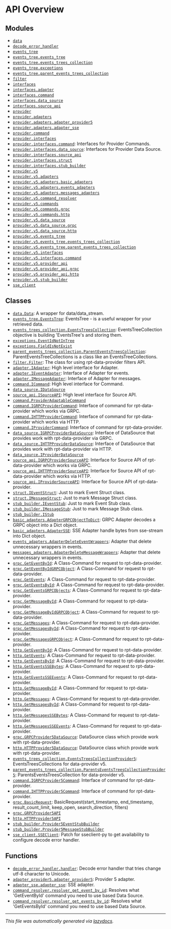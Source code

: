 <!-- markdownlint-disable -->

# API Overview

## Modules

- [`data`](./data.md#module-data)
- [`decode_error_handler`](./decode_error_handler.md#module-decode_error_handler)
- [`events_tree`](./events_tree.md#module-events_tree)
- [`events_tree.events_tree`](./events_tree.events_tree.md#module-events_treeevents_tree)
- [`events_tree.events_trees_collection`](./events_tree.events_trees_collection.md#module-events_treeevents_trees_collection)
- [`events_tree.exceptions`](./events_tree.exceptions.md#module-events_treeexceptions)
- [`events_tree.parent_events_trees_collection`](./events_tree.parent_events_trees_collection.md#module-events_treeparent_events_trees_collection)
- [`filter`](./filter.md#module-filter)
- [`interfaces`](./interfaces.md#module-interfaces)
- [`interfaces.adapter`](./interfaces.adapter.md#module-interfacesadapter)
- [`interfaces.command`](./interfaces.command.md#module-interfacescommand)
- [`interfaces.data_source`](./interfaces.data_source.md#module-interfacesdata_source)
- [`interfaces.source_api`](./interfaces.source_api.md#module-interfacessource_api)
- [`provider`](./provider.md#module-provider)
- [`provider.adapters`](./provider.adapters.md#module-provideradapters)
- [`provider.adapters.adapter_provider5`](./provider.adapters.adapter_provider5.md#module-provideradaptersadapter_provider5)
- [`provider.adapters.adapter_sse`](./provider.adapters.adapter_sse.md#module-provideradaptersadapter_sse)
- [`provider.command`](./provider.command.md#module-providercommand)
- [`provider.interfaces`](./provider.interfaces.md#module-providerinterfaces)
- [`provider.interfaces.command`](./provider.interfaces.command.md#module-providerinterfacescommand): Interfaces for Provider Commands.
- [`provider.interfaces.data_source`](./provider.interfaces.data_source.md#module-providerinterfacesdata_source): Interfaces for Provider Data Source.
- [`provider.interfaces.source_api`](./provider.interfaces.source_api.md#module-providerinterfacessource_api)
- [`provider.interfaces.struct`](./provider.interfaces.struct.md#module-providerinterfacesstruct)
- [`provider.interfaces.stub_builder`](./provider.interfaces.stub_builder.md#module-providerinterfacesstub_builder)
- [`provider.v5`](./provider.v5.md#module-providerv5)
- [`provider.v5.adapters`](./provider.v5.adapters.md#module-providerv5adapters)
- [`provider.v5.adapters.basic_adapters`](./provider.v5.adapters.basic_adapters.md#module-providerv5adaptersbasic_adapters)
- [`provider.v5.adapters.events_adapters`](./provider.v5.adapters.events_adapters.md#module-providerv5adaptersevents_adapters)
- [`provider.v5.adapters.messages_adapters`](./provider.v5.adapters.messages_adapters.md#module-providerv5adaptersmessages_adapters)
- [`provider.v5.command_resolver`](./provider.v5.command_resolver.md#module-providerv5command_resolver)
- [`provider.v5.commands`](./provider.v5.commands.md#module-providerv5commands)
- [`provider.v5.commands.grpc`](./provider.v5.commands.grpc.md#module-providerv5commandsgrpc)
- [`provider.v5.commands.http`](./provider.v5.commands.http.md#module-providerv5commandshttp)
- [`provider.v5.data_source`](./provider.v5.data_source.md#module-providerv5data_source)
- [`provider.v5.data_source.grpc`](./provider.v5.data_source.grpc.md#module-providerv5data_sourcegrpc)
- [`provider.v5.data_source.http`](./provider.v5.data_source.http.md#module-providerv5data_sourcehttp)
- [`provider.v5.events_tree`](./provider.v5.events_tree.md#module-providerv5events_tree)
- [`provider.v5.events_tree.events_trees_collection`](./provider.v5.events_tree.events_trees_collection.md#module-providerv5events_treeevents_trees_collection)
- [`provider.v5.events_tree.parent_events_trees_collection`](./provider.v5.events_tree.parent_events_trees_collection.md#module-providerv5events_treeparent_events_trees_collection)
- [`provider.v5.interfaces`](./provider.v5.interfaces.md#module-providerv5interfaces)
- [`provider.v5.interfaces.command`](./provider.v5.interfaces.command.md#module-providerv5interfacescommand)
- [`provider.v5.provider_api`](./provider.v5.provider_api.md#module-providerv5provider_api)
- [`provider.v5.provider_api.grpc`](./provider.v5.provider_api.grpc.md#module-providerv5provider_apigrpc)
- [`provider.v5.provider_api.http`](./provider.v5.provider_api.http.md#module-providerv5provider_apihttp)
- [`provider.v5.stub_builder`](./provider.v5.stub_builder.md#module-providerv5stub_builder)
- [`sse_client`](./sse_client.md#module-sse_client)

## Classes

- [`data.Data`](./data.md#class-data): A wrapper for data/data_stream.
- [`events_tree.EventsTree`](./events_tree.events_tree.md#class-eventstree): EventsTree - is a useful wrapper for your retrieved data.
- [`events_trees_collection.EventsTreesCollection`](./events_tree.events_trees_collection.md#class-eventstreescollection): EventsTreeCollection objective is building 'EventsTree's and storing them.
- [`exceptions.EventIdNotInTree`](./events_tree.exceptions.md#class-eventidnotintree)
- [`exceptions.FieldIsNotExist`](./events_tree.exceptions.md#class-fieldisnotexist)
- [`parent_events_trees_collection.ParentEventsTreesCollection`](./events_tree.parent_events_trees_collection.md#class-parenteventstreescollection): ParentEventsTreeCollections is a class like an EventsTreeCollections.
- [`filter.Filter`](./filter.md#class-filter): The class for using rpt-data-provider filters API.
- [`adapter.IAdapter`](./interfaces.adapter.md#class-iadapter): High level interface for Adapter.
- [`adapter.IEventAdapter`](./interfaces.adapter.md#class-ieventadapter): Interface of Adapter for events.
- [`adapter.IMessageAdapter`](./interfaces.adapter.md#class-imessageadapter): Interface of Adapter for messages.
- [`command.ICommand`](./interfaces.command.md#class-icommand): High level interface for Command.
- [`data_source.IDataSource`](./interfaces.data_source.md#class-idatasource)
- [`source_api.ISourceAPI`](./interfaces.source_api.md#class-isourceapi): High level interface for Source API.
- [`command.ProviderAdaptableCommand`](./provider.command.md#class-provideradaptablecommand)
- [`command.IGRPCProviderCommand`](./provider.interfaces.command.md#class-igrpcprovidercommand): Interface of command for rpt-data-provider which works via GRPC.
- [`command.IHTTPProviderCommand`](./provider.interfaces.command.md#class-ihttpprovidercommand): Interface of command for rpt-data-provider which works via HTTP.
- [`command.IProviderCommand`](./provider.interfaces.command.md#class-iprovidercommand): Interface of command for rpt-data-provider.
- [`data_source.IGRPCProviderDataSource`](./provider.interfaces.data_source.md#class-igrpcproviderdatasource): Interface of DataSource that provides work with rpt-data-provider via GRPC.
- [`data_source.IHTTPProviderDataSource`](./provider.interfaces.data_source.md#class-ihttpproviderdatasource): Interface of DataSource that provides work with rpt-data-provider via HTTP.
- [`data_source.IProviderDataSource`](./provider.interfaces.data_source.md#class-iproviderdatasource)
- [`source_api.IGRPCProviderSourceAPI`](./provider.interfaces.source_api.md#class-igrpcprovidersourceapi): Interface for Source API of rpt-data-provider which works via GRPC.
- [`source_api.IHTTPProviderSourceAPI`](./provider.interfaces.source_api.md#class-ihttpprovidersourceapi): Interface for Source API of rpt-data-provider which works via HTTP.
- [`source_api.IProviderSourceAPI`](./provider.interfaces.source_api.md#class-iprovidersourceapi): Interface for Source API of rpt-data-provider.
- [`struct.IEventStruct`](./provider.interfaces.struct.md#class-ieventstruct): Just to mark Event Struct class.
- [`struct.IMessageStruct`](./provider.interfaces.struct.md#class-imessagestruct): Just to mark Message Struct class.
- [`stub_builder.IEventStub`](./provider.interfaces.stub_builder.md#class-ieventstub): Just to mark Event Stub class.
- [`stub_builder.IMessageStub`](./provider.interfaces.stub_builder.md#class-imessagestub): Just to mark Message Stub class.
- [`stub_builder.IStub`](./provider.interfaces.stub_builder.md#class-istub)
- [`basic_adapters.AdapterGRPCObjectToDict`](./provider.v5.adapters.basic_adapters.md#class-adaptergrpcobjecttodict): GRPC Adapter decodes a GRPC object into a Dict object.
- [`basic_adapters.AdapterSSE`](./provider.v5.adapters.basic_adapters.md#class-adaptersse): SSE Adapter handle bytes from sse-stream into Dict object.
- [`events_adapters.AdapterDeleteEventWrappers`](./provider.v5.adapters.events_adapters.md#class-adapterdeleteeventwrappers): Adapter that delete unnecessary wrappers in events.
- [`messages_adapters.AdapterDeleteMessageWrappers`](./provider.v5.adapters.messages_adapters.md#class-adapterdeletemessagewrappers): Adapter that delete unnecessary wrappers in events.
- [`grpc.GetEventById`](./provider.v5.commands.grpc.md#class-geteventbyid): A Class-Command for request to rpt-data-provider.
- [`grpc.GetEventByIdGRPCObject`](./provider.v5.commands.grpc.md#class-geteventbyidgrpcobject): A Class-Command for request to rpt-data-provider.
- [`grpc.GetEvents`](./provider.v5.commands.grpc.md#class-getevents): A Class-Command for request to rpt-data-provider.
- [`grpc.GetEventsById`](./provider.v5.commands.grpc.md#class-geteventsbyid): A Class-Command for request to rpt-data-provider.
- [`grpc.GetEventsGRPCObjects`](./provider.v5.commands.grpc.md#class-geteventsgrpcobjects): A Class-Command for request to rpt-data-provider.
- [`grpc.GetMessageById`](./provider.v5.commands.grpc.md#class-getmessagebyid): A Class-Command for request to rpt-data-provider.
- [`grpc.GetMessageByIdGRPCObject`](./provider.v5.commands.grpc.md#class-getmessagebyidgrpcobject): A Class-Command for request to rpt-data-provider.
- [`grpc.GetMessages`](./provider.v5.commands.grpc.md#class-getmessages): A Class-Command for request to rpt-data-provider.
- [`grpc.GetMessagesById`](./provider.v5.commands.grpc.md#class-getmessagesbyid): A Class-Command for request to rpt-data-provider.
- [`grpc.GetMessagesGRPCObject`](./provider.v5.commands.grpc.md#class-getmessagesgrpcobject): A Class-Command for request to rpt-data-provider.
- [`http.GetEventById`](./provider.v5.commands.http.md#class-geteventbyid): A Class-Command for request to rpt-data-provider.
- [`http.GetEvents`](./provider.v5.commands.http.md#class-getevents): A Class-Command for request to rpt-data-provider.
- [`http.GetEventsById`](./provider.v5.commands.http.md#class-geteventsbyid): A Class-Command for request to rpt-data-provider.
- [`http.GetEventsSSEBytes`](./provider.v5.commands.http.md#class-geteventsssebytes): A Class-Command for request to rpt-data-provider.
- [`http.GetEventsSSEEvents`](./provider.v5.commands.http.md#class-geteventssseevents): A Class-Command for request to rpt-data-provider.
- [`http.GetMessageById`](./provider.v5.commands.http.md#class-getmessagebyid): A Class-Command for request to rpt-data-provider.
- [`http.GetMessages`](./provider.v5.commands.http.md#class-getmessages): A Class-Command for request to rpt-data-provider.
- [`http.GetMessagesById`](./provider.v5.commands.http.md#class-getmessagesbyid): A Class-Command for request to rpt-data-provider.
- [`http.GetMessagesSSEBytes`](./provider.v5.commands.http.md#class-getmessagesssebytes): A Class-Command for request to rpt-data-provider.
- [`http.GetMessagesSSEEvents`](./provider.v5.commands.http.md#class-getmessagessseevents): A Class-Command for request to rpt-data-provider.
- [`grpc.GRPCProvider5DataSource`](./provider.v5.data_source.grpc.md#class-grpcprovider5datasource): DataSource class which provide work with rpt-data-provider.
- [`http.HTTPProvider5DataSource`](./provider.v5.data_source.http.md#class-httpprovider5datasource): DataSource class which provide work with rpt-data-provider.
- [`events_trees_collection.EventsTreesCollectionProvider5`](./provider.v5.events_tree.events_trees_collection.md#class-eventstreescollectionprovider5): EventsTreesCollections for data-provider v5.
- [`parent_events_trees_collection.ParentsEventsTreesCollectionProvider5`](./provider.v5.events_tree.parent_events_trees_collection.md#class-parentseventstreescollectionprovider5): ParentsEventsTreesCollection for data-provider v5.
- [`command.IGRPCProvider5Command`](./provider.v5.interfaces.command.md#class-igrpcprovider5command): Interface of command for rpt-data-provider.
- [`command.IHTTPProvider5Command`](./provider.v5.interfaces.command.md#class-ihttpprovider5command): Interface of command for rpt-data-provider.
- [`grpc.BasicRequest`](./provider.v5.provider_api.grpc.md#class-basicrequest): BasicRequest(start_timestamp, end_timestamp, result_count_limit, keep_open, search_direction, filters)
- [`grpc.GRPCProvider5API`](./provider.v5.provider_api.grpc.md#class-grpcprovider5api)
- [`http.HTTPProvider5API`](./provider.v5.provider_api.http.md#class-httpprovider5api)
- [`stub_builder.Provider5EventStubBuilder`](./provider.v5.stub_builder.md#class-provider5eventstubbuilder)
- [`stub_builder.Provider5MessageStubBuilder`](./provider.v5.stub_builder.md#class-provider5messagestubbuilder)
- [`sse_client.SSEClient`](./sse_client.md#class-sseclient): Patch for sseclient-py to get availability to configure decode error handler.

## Functions

- [`decode_error_handler.handler`](./decode_error_handler.md#function-handler): Decode error handler that tries change utf-8 character to Unicode.
- [`adapter_provider5.adapter_provider5`](./provider.adapters.adapter_provider5.md#function-adapter_provider5): Provider 5 adapter.
- [`adapter_sse.adapter_sse`](./provider.adapters.adapter_sse.md#function-adapter_sse): SSE adapter.
- [`command_resolver.resolver_get_event_by_id`](./provider.v5.command_resolver.md#function-resolver_get_event_by_id): Resolves what 'GetEventById' command you need to use based Data Source.
- [`command_resolver.resolver_get_events_by_id`](./provider.v5.command_resolver.md#function-resolver_get_events_by_id): Resolves what 'GetEventsById' command you need to use based Data Source.


---

_This file was automatically generated via [lazydocs](https://github.com/ml-tooling/lazydocs)._
